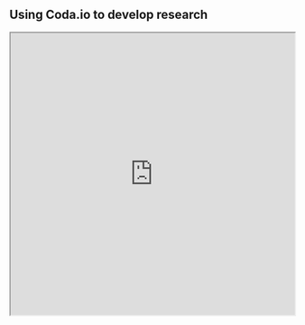 
## Using Coda.io to develop research
<iframe src="https://coda.io/embed/Lo25DKM4rO/_suf-J?viewMode=embedplay" width=900 height=500 style="max-width: 100%;" allow="fullscreen"></iframe>
<!--stackedit_data:
eyJoaXN0b3J5IjpbMTczOTYzMTI2Ml19
-->